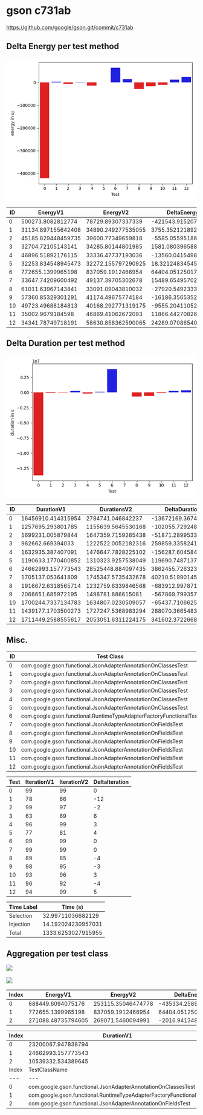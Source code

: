 # gson c731ab


https://github.com/google/gson.git/commit/c731ab



## Delta Energy per test method

![](./gson_delta_energy_0_v.png)


| ID | EnergyV1 | EnergyV2 | DeltaEnergy |
| --- | --- | --- | --- |
| 0 | 500273.8082812774 | 78729.89307337339 | -421543.91520790407 |
| 1 | 31134.897155642408 | 34890.249277535055 | 3755.352121892647 |
| 2 | 45185.829448459735 | 39600.77349659818 | -5585.0559518615555 |
| 3 | 32704.72105143141 | 34285.80144801985 | 1581.080396588437 |
| 4 | 46896.51892176115 | 33336.47737193036 | -13560.041549830785 |
| 5 | 32253.834548945473 | 32272.155797290925 | 18.32124834545175 |
| 6 | 772655.1399965198 | 837059.1912466954 | 64404.05125017557 |
| 7 | 33647.74209600492 | 49137.39705302678 | 15489.654957021863 |
| 8 | 61011.63967143841 | 33091.09043810032 | -27920.54923333809 |
| 9 | 57360.85329301291 | 41174.49675774184 | -16186.356535271065 |
| 10 | 49723.49688184813 | 40168.292771319175 | -9555.204110528954 |
| 11 | 35002.9679184598 | 46869.41062672093 | 11866.44270826113 |
| 12 | 34341.78749718191 | 58630.858362590065 | 24289.070865408154 |

## Delta Duration per test method

![](./gson_delta_duration_0_v.png)


| ID | DurationV1 | DurationsV2 | DeltaDuration |
| --- | --- | --- | --- |
| 0 | 16456910.414315954 | 2784741.046842237 | -13672169.367473718 |
| 1 | 1257695.293801785 | 1155639.5645530168 | -102055.72924876818 |
| 2 | 1699231.005879844 | 1647359.7159265438 | -51871.289953300264 |
| 3 | 962662.669394033 | 1222522.0052182316 | 259859.33582419856 |
| 4 | 1632935.387407091 | 1476647.7828225102 | -156287.60458458075 |
| 5 | 1190633.1770400852 | 1310323.9257538049 | 119690.74871371966 |
| 6 | 24662993.157773543 | 28525448.884097435 | 3862455.7263238914 |
| 7 | 1705137.053641809 | 1745347.5735432678 | 40210.51990145887 |
| 8 | 1916672.6318565714 | 1232759.6339846568 | -683912.9978719146 |
| 9 | 2066651.685972195 | 1498781.886615081 | -567869.7993571139 |
| 10 | 1700244.7337134783 | 1634807.0230509057 | -65437.710662572645 |
| 11 | 1439177.1703500273 | 1727247.5368983294 | 288070.3665483021 |
| 12 | 1711449.2588555617 | 2053051.6311224175 | 341602.3722668558 |

## Misc.

| ID | Test Class | Test Method |
| --- | --- | --- |
| 0 | com.google.gson.functional.JsonAdapterAnnotationOnClassesTest | testJsonAdapterInvoked |
| 1 | com.google.gson.functional.JsonAdapterAnnotationOnClassesTest | testRegisteredDeserializerOverridesJsonAdapter |
| 2 | com.google.gson.functional.JsonAdapterAnnotationOnClassesTest | testRegisteredSerializerOverridesJsonAdapter |
| 3 | com.google.gson.functional.JsonAdapterAnnotationOnClassesTest | testIncorrectTypeAdapterFails |
| 4 | com.google.gson.functional.JsonAdapterAnnotationOnClassesTest | testJsonAdapterFactoryInvoked |
| 5 | com.google.gson.functional.JsonAdapterAnnotationOnClassesTest | testNullSafeObjectFromJson |
| 6 | com.google.gson.functional.RuntimeTypeAdapterFactoryFunctionalTest | testSubclassesAutomaticallySerialzed |
| 7 | com.google.gson.functional.JsonAdapterAnnotationOnFieldsTest | testClassAnnotationAdapterFactoryTakesPrecedenceOverDefault |
| 8 | com.google.gson.functional.JsonAdapterAnnotationOnFieldsTest | testJsonAdapterWrappedInNullSafeAsRequested |
| 9 | com.google.gson.functional.JsonAdapterAnnotationOnFieldsTest | testClassAnnotationAdapterTakesPrecedenceOverDefault |
| 10 | com.google.gson.functional.JsonAdapterAnnotationOnFieldsTest | testFieldAnnotationTakesPrecedenceOverClassAnnotation |
| 11 | com.google.gson.functional.JsonAdapterAnnotationOnFieldsTest | testJsonAdapterInvokedOnlyForAnnotatedFields |
| 12 | com.google.gson.functional.JsonAdapterAnnotationOnFieldsTest | testFieldAnnotationTakesPrecedenceOverRegisteredTypeAdapter |


| Test | IterationV1 | IterationV2 | DeltaIteration |
| --- | --- | --- | --- |
| 0 | 99 | 99 | 0 |
| 1 | 78 | 66 | -12 |
| 2 | 99 | 97 | -2 |
| 3 | 63 | 69 | 6 |
| 4 | 96 | 99 | 3 |
| 5 | 77 | 81 | 4 |
| 6 | 99 | 99 | 0 |
| 7 | 99 | 99 | 0 |
| 8 | 89 | 85 | -4 |
| 9 | 98 | 95 | -3 |
| 10 | 93 | 96 | 3 |
| 11 | 96 | 92 | -4 |
| 12 | 94 | 99 | 5 |



| Time Label | Time (s) |
| --- | --- |
| Selection | 32.99711036682129 |
| Injection | 14.192024230957031 |
| Total | 1333.6253027915955 |


## Aggregation per test class


![](./gson.png)

![](./gson_delta_1_v.png)

| Index | EnergyV1 | EnergyV2 | DeltaEnergy |
| --- | --- | --- | --- |
| 0 | 688449.6094075176 | 253115.35046474778 | -435334.25894276984 |
| 1 | 772655.1399965198 | 837059.1912466954 | 64404.05125017557 |
| 2 | 271088.48735794605 | 269071.5460094991 | -2016.9413484469405 |

| Index | DurationV1 | DurationsV2 | DeltaDuration |
| --- | --- | --- | --- |
| 0 | 23200067.947838794 | 9597234.041116346 | -13602833.906722449 |
| 1 | 24662993.157773543 | 28525448.884097435 | 3862455.7263238914 |
| 2 | 10539332.534389645 | 9891995.285214659 | -647337.249174986 |
| Index | TestClassName | #Tests |
| --- | --- | --- |
| 0 | com.google.gson.functional.JsonAdapterAnnotationOnClassesTest | 6 |
| 1 | com.google.gson.functional.RuntimeTypeAdapterFactoryFunctionalTest | 1 |
| 2 | com.google.gson.functional.JsonAdapterAnnotationOnFieldsTest | 6 |
